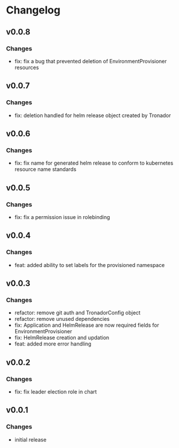 # Changelog


## v0.0.8

### Changes

- fix: fix a bug that prevented deletion of EnvironmentProvisioner resources

## v0.0.7

### Changes

- fix: deletion handled for helm release object created by Tronador

## v0.0.6

### Changes

- fix: fix name for generated helm release to conform to kubernetes resource name standards

## v0.0.5

### Changes

- fix: fix a permission issue in rolebinding

## v0.0.4

### Changes

- feat: added ability to set labels for the provisioned namespace

## v0.0.3

### Changes

- refactor: remove git auth and TronadorConfig object
- refactor: remove unused dependencies
- fix: Application and HelmRelease are now required fields for EnvironmentProvisioner
- fix: HelmRelease creation and updation
- feat: added more error handling

## v0.0.2

### Changes

- fix: fix leader election role in chart

## v0.0.1

### Changes

- initial release
